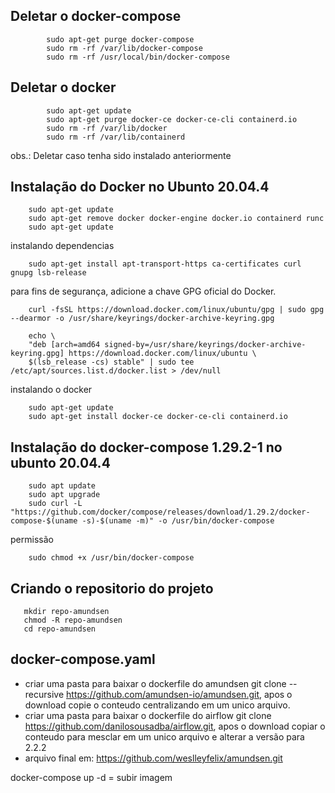 ## Deletar o docker-compose
```
        sudo apt-get purge docker-compose
        sudo rm -rf /var/lib/docker-compose
        sudo rm -rf /usr/local/bin/docker-compose
```
## Deletar o docker
```
        sudo apt-get update
        sudo apt-get purge docker-ce docker-ce-cli containerd.io
        sudo rm -rf /var/lib/docker
        sudo rm -rf /var/lib/containerd
```
obs.: Deletar caso tenha sido instalado anteriormente

## Instalação do Docker no Ubunto 20.04.4

``` 
    sudo apt-get update
    sudo apt-get remove docker docker-engine docker.io containerd runc
    sudo apt-get update
```

instalando dependencias
```  
    sudo apt-get install apt-transport-https ca-certificates curl gnupg lsb-release
```

para fins de segurança, adicione a chave GPG oficial do Docker.
```
    curl -fsSL https://download.docker.com/linux/ubuntu/gpg | sudo gpg --dearmor -o /usr/share/keyrings/docker-archive-keyring.gpg

    echo \
    "deb [arch=amd64 signed-by=/usr/share/keyrings/docker-archive-keyring.gpg] https://download.docker.com/linux/ubuntu \
    $(lsb_release -cs) stable" | sudo tee /etc/apt/sources.list.d/docker.list > /dev/null
```

instalando o docker
```
    sudo apt-get update
    sudo apt-get install docker-ce docker-ce-cli containerd.io
```

## Instalação do docker-compose 1.29.2-1 no ubunto 20.04.4
```
    sudo apt update
    sudo apt upgrade
    sudo curl -L "https://github.com/docker/compose/releases/download/1.29.2/docker-compose-$(uname -s)-$(uname -m)" -o /usr/bin/docker-compose
```

permissão
```
    sudo chmod +x /usr/bin/docker-compose
```

## Criando o repositorio do projeto
```
   mkdir repo-amundsen
   chmod -R repo-amundsen
   cd repo-amundsen
```

## docker-compose.yaml

   - criar uma pasta para baixar o dockerfile do amundsen git clone --recursive https://github.com/amundsen-io/amundsen.git, apos o download copie o conteudo centralizando em um unico arquivo.
   - criar uma pasta para baixar o dockerfile do airflow git clone https://github.com/danilosousadba/airflow.git, apos o download copiar o conteudo para mesclar em um unico arquivo e alterar a versão para 2.2.2
   - arquivo final em: https://github.com/weslleyfelix/amundsen.git

   docker-compose up -d = subir imagem
